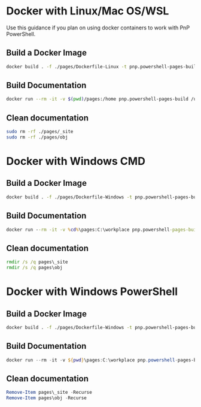 # Docker with Linux/Mac OS/WSL

Use this guidance if you plan on using docker containers to work with PnP PowerShell.

## Build a Docker Image

```bash
docker build . -f ./pages/Dockerfile-Linux -t pnp.powershell-pages-build
```

## Build Documentation

```bash
docker run --rm -it -v $(pwd)/pages:/home pnp.powershell-pages-build /usr/bin/mono /usr/local/lib/docfx/docfx.exe build /home/docfx.json
```

## Clean documentation

```bash
sudo rm -rf ./pages/_site
sudo rm -rf ./pages/obj
```

# Docker with Windows CMD

## Build a Docker Image

```bash
docker build . -f ./pages/Dockerfile-Windows -t pnp.powershell-pages-build
```

## Build Documentation

```bat
docker run --rm -it -v %cd%\pages:C:\workplace pnp.powershell-pages-build powershell -c Start-Process -NoNewWindow -FilePath $env:TEMP\docfx\docfx.exe -ArgumentList build, C:\workplace\docfx.json -Wait
```

## Clean documentation

```bat
rmdir /s /q pages\_site
rmdir /s /q pages\obj
```

# Docker with Windows PowerShell

## Build a Docker Image

```bash
docker build . -f ./pages/Dockerfile-Windows -t pnp.powershell-pages-build
```

## Build Documentation

```powershell
docker run --rm -it -v ${pwd}\pages:C:\workplace pnp.powershell-pages-build powershell -c "Start-Process -NoNewWindow -FilePath `$env:TEMP\docfx\docfx.exe -ArgumentList build, C:\workplace\docfx.json -Wait"
```

## Clean documentation

```powershell
Remove-Item pages\_site -Recurse
Remove-Item pages\obj -Recurse
```